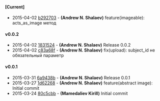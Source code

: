 
#### [Current]
 * 2015-04-02 [b292703](../../commit/b292703) - __(Andrew N. Shalaev)__ feature(imageable): acts_as_image метод

#### v0.0.2
 * 2015-04-02 [1831524](../../commit/1831524) - __(Andrew N. Shalaev)__ Release 0.0.2
 * 2015-04-02 [c83a68f](../../commit/c83a68f) - __(Andrew N. Shalaev)__ fix(upload): subject_id не обязательный параметр

#### v0.0.1
 * 2015-03-31 [6a9438b](../../commit/6a9438b) - __(Andrew N. Shalaev)__ Release 0.0.1
 * 2015-03-27 [1d62268](../../commit/1d62268) - __(Andrew N. Shalaev)__ feature(abstract image): Initial commit
 * 2015-03-24 [80c5cbb](../../commit/80c5cbb) - __(Mamedaliev Kirill)__ Initial commit

